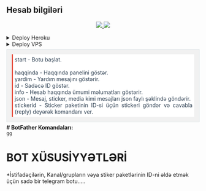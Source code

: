 ## Hesab bilgiləri

  </a>
</p>
<p align="center">
  <a href="https://github.com/dasqinnagiyev/Hesab-Bilgileri/stargazers">
    <img src="https://img.shields.io/github/stars/dasqinnagiyev/Hesab-Bilgileri?style=social">

  </a>
  
  <a href="https://github.com/dasqinnagiyev/Hesab-Bilgileri/fork">
    <img src="https://img.shields.io/github/forks/dasqinnagiyev/Hesab-Bilgileri?label=Fork&style=social">

  </a>  
</p>
<details><summary>Deploy Heroku</summary>
<p>
<br>
<a href="https://heroku.com/deploy?template=https://github.com/dasqinnagiyev/Hesab-Bilgileri/tree/main">
  <img src="https://www.herokucdn.com/deploy/button.svg" alt="Deploy">
</a>
</p>
</details>

<details><summary>Deploy VPS</summary>
<p>
<pre>
Running https://github.com/dasqinnagiyev/Hesab-Bilgileri/tree/blob/main
cd dasqinnagiyev/Hesab-Bilgileri-ReMaster
pip3 install -r requirements.txt
# Change The Vars Of bot/__init__.py File Accordingly
python3 -m dasqin.py
</pre>
</p>
</details>
<style>
.mainBox{
display:block;
max-width:100%;
height:auto;
padding:2.5%;
background-color:#f1f1f1;
margin:5px auto;
border:solid 1px #dfe6e9;
box-sizing:border-box;
}
.innerBox{
background-color:#ffffff;
padding:5px;
width:100%;
height:auto;
display:block;
border:0px;
border-left: solid 3px #e74c3c;
text-align:justify;
box-sizing:border-box;
color:#2c3e50;
}

</style>
<div class="mainBox">
	<div  class="innerBox">
start - Botu başlat.<br>
<br>haqqinda - Haqqında panelini göstər.<br>
yardim - Yardım mesajını göstərir.<br>
id - Sadəcə ID göstər.<br>
info - Hesab haqqında ümumi məlumatları göstərir.<br>
json - Mesaj, sticker, media kimi mesajları json faylı şəklində göndərir.<br>
stickerid - Sticker paketinin ID-si üçün stickeri göndər və cavabla (reply) deyərək komandanı ver.
    </div>
</div><b># BotFather Komandaları:</b>
<code>
gg
</code>


# BOT XÜSUSİYYƏTLƏRİ

*İstifadəçilərin, Kanal/grupların vəya stiker paketlərinin ID-ni əldə etmək üçün sadə bir telegram botu.....
